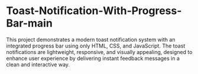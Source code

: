 # Toast-Notification-With-Progress-Bar-main
This project demonstrates a modern toast notification system with an integrated progress bar using only HTML, CSS, and JavaScript. The toast notifications are lightweight, responsive, and visually appealing, designed to enhance user experience by delivering instant feedback messages in a clean and interactive way.
